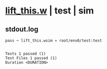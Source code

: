 # [lift_this.w](../../../../../examples/tests/valid/lift_this.w) | test | sim

## stdout.log
```log
pass ─ lift_this.wsim » root/env0/test:test
 
 
Tests 1 passed (1)
Test Files 1 passed (1)
Duration <DURATION>
```


